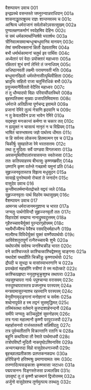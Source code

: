 वैशम्पायन उवाच	001  
इन्द्रप्रस्थे वसन्तस्ते जघ्नुरन्यान्नराधिपान्	001a  
शासनाद्धृतराष्ट्रस्य राज्ञः शान्तनवस्य च	001c  
आश्रित्य धर्मराजानं सर्वलोकोऽवसत्सुखम्	002a  
पुण्यलक्षणकर्माणं स्वदेहमिव देहिनः	002c  
स समं धर्मकामार्थान्सिषेवे भरतर्षभः	003a  
त्रीनिवात्मसमान्बन्धून्बन्धुमानिव मानयन्	003c  
तेषां समविभक्तानां क्षितौ देहवतामिव	004a  
बभौ धर्मार्थकामानां चतुर्थ इव पार्थिवः	004c  
अध्येतारं परं वेदाः प्रयोक्तारं महाध्वराः	005a  
रक्षितारं शुभं वर्णा लेभिरे तं जनाधिपम्	005c  
अधिष्ठानवती लक्ष्मीः परायणवती मतिः	006a  
बन्धुमानखिलो धर्मस्तेनासीत्पृथिवीक्षिता	006c  
भ्रातृभिः सहितो राजा चतुर्भिरधिकं बभौ	007a  
प्रयुज्यमानैर्विततो वेदैरिव महाध्वरः	007c  
तं तु धौम्यादयो विप्राः परिवार्योपतस्थिरे	008a  
बृहस्पतिसमा मुख्याः प्रजापतिमिवामराः	008c  
धर्मराजे अतिप्रीत्या पूर्णचन्द्र इवामले	009a  
प्रजानां रेमिरे तुल्यं नेत्राणि हृदयानि च	009c  
न तु केवलदैवेन प्रजा भावेन रेमिरे	010a  
यद्बभूव मनःकान्तं कर्मणा स चकार तत्	010c  
न ह्ययुक्तं न चासत्यं नानृतं न च विप्रियम्	011a  
भाषितं चारुभाषस्य जज्ञे पार्थस्य धीमतः	011c  
स हि सर्वस्य लोकस्य हितमात्मन एव च	012a  
चिकीर्षुः सुमहातेजा रेमे भरतसत्तमः	012c  
तथा तु मुदिताः सर्वे पाण्डवा विगतज्वराः	013a  
अवसन्पृथिवीपालांस्त्रासयन्तः स्वतेजसा	013c  
ततः कतिपयाहस्य बीभत्सुः कृष्णमब्रवीत्	014a  
उष्णानि कृष्ण वर्तन्ते गच्छामो यमुनां प्रति	014c  
सुहृज्जनवृतास्तत्र विहृत्य मधुसूदन	015a  
सायाह्ने पुनरेष्यामो रोचतां ते जनार्दन	015c  
वासुदेव उवाच	016  
कुन्तीमातर्ममाप्येतद्रोचते यद्वयं जले	016a  
सुहृज्जनवृताः पार्थ विहरेम यथासुखम्	016c  
वैशम्पायन उवाच	017  
आमन्त्र्य धर्मराजानमनुज्ञाप्य च भारत	017a  
जग्मतुः पार्थगोविन्दौ सुहृज्जनवृतौ ततः	017c  
विहारदेशं सम्प्राप्य नानाद्रुमवदुत्तमम्	018a  
गृहैरुच्चावचैर्युक्तं पुरन्दरगृहोपमम्	018c  
भक्ष्यैर्भोज्यैश्च पेयैश्च रसवद्भिर्महाधनैः	019a  
माल्यैश्च विविधैर्युक्तं युक्तं वार्ष्णेयपार्थयोः	019c  
आविवेशतुरापूर्णं रत्नैरुच्चावचैः शुभैः	020a  
यथोपजोषं सर्वश्च जनश्चिक्रीड भारत	020c  
वने काश्चिज्जले काश्चित्काश्चिद्वेश्मसु चाङ्गनाः	021a  
यथादेशं यथाप्रीति चिक्रीडुः कृष्णपार्थयोः	021c  
द्रौपदी च सुभद्रा च वासांस्याभरणानि च	022a  
प्रयच्छेतां महार्हाणि स्त्रीणां ते स्म मदोत्कटे	022c  
काश्चित्प्रहृष्टा ननृतुश्चुक्रुशुश्च तथापराः	023a  
जहसुश्चापरा नार्यः पपुश्चान्या वरासवम्	023c  
रुरुदुश्चापरास्तत्र प्रजघ्नुश्च परस्परम्	024a  
मन्त्रयामासुरन्याश्च रहस्यानि परस्परम्	024c  
वेणुवीणामृदङ्गानां मनोज्ञानां च सर्वशः	025a  
शब्देनापूर्यते ह स्म तद्वनं सुसमृद्धिमत्	025c  
तस्मिंस्तथा वर्तमाने कुरुदाशार्हनन्दनौ	026a  
समीपे जग्मतुः कञ्चिदुद्देशं सुमनोहरम्	026c  
तत्र गत्वा महात्मानौ कृष्णौ परपुरञ्जयौ	027a  
महार्हासनयो राजंस्ततस्तौ सन्निषीदतुः	027c  
तत्र पूर्वव्यतीतानि विक्रान्तानि रतानि च	028a  
बहूनि कथयित्वा तौ रेमाते पार्थमाधवौ	028c  
तत्रोपविष्टौ मुदितौ नाकपृष्ठेऽश्विनाविव	029a  
अभ्यगच्छत्तदा विप्रो वासुदेवधनञ्जयौ	029c  
बृहच्छालप्रतीकाशः प्रतप्तकनकप्रभः	030a  
हरिपिङ्गो हरिश्मश्रुः प्रमाणायामतः समः	030c  
तरुणादित्यसङ्काशः कृष्णवासा जटाधरः	031a  
पद्मपत्राननः पिङ्गस्तेजसा प्रज्वलन्निव	031c  
उपसृष्टं तु तं कृष्णौ भ्राजमानं द्विजोत्तमम्	032a  
अर्जुनो वासुदेवश्च तूर्णमुत्पत्य तस्थतुः	032c  
